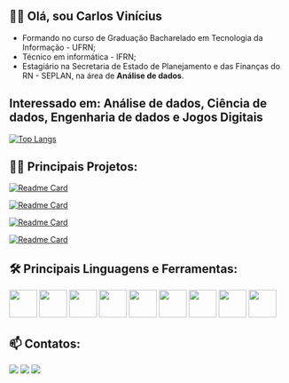 ## 		:man_student: Olá, sou Carlos Vinícius
 - Formando no curso de Graduação Bacharelado em Tecnologia da Informação - UFRN;
 - Técnico em informática - IFRN; 
 - Estagiário na Secretaria de Estado de Planejamento e das Finanças do RN - SEPLAN, na área de **Análise de dados**.


## Interessado em: Análise de dados, Ciência de dados, Engenharia de dados e Jogos Digitais


[![Top Langs](https://github-readme-stats.vercel.app/api/top-langs/?username=Carlos1999&layout=compact&theme=tokyonight)](https://github.com/anuraghazra/github-readme-stats)


## 👨‍💻 Principais Projetos:
[![Readme Card](https://github-readme-stats.vercel.app/api/pin/?username=Carlos1999&repo=Network_Analysis_Spotify_Playlists&theme=tokyonight)](https://github.com/Carlos1999/github-readme-stats)


[![Readme Card](https://github-readme-stats.vercel.app/api/pin/?username=Carlos1999&repo=Bot_Whats_Relatorios_e_Notificacoes&theme=tokyonight)](https://github.com/Carlos1999/github-readme-stats)


[![Readme Card](https://github-readme-stats.vercel.app/api/pin/?username=Carlos1999&repo=Network_Analysis_Malha_Aerea_Brasileira&theme=tokyonight)](https://github.com/Carlos1999/github-readme-stats)

[![Readme Card](https://github-readme-stats.vercel.app/api/pin/?username=Carlos1999&repo=Jogo-Plataforme-Godot&theme=tokyonight)](https://github.com/Carlos1999/github-readme-stats)


## 🛠️ Principais Linguagens e Ferramentas:
<div>
 <img height= "50em" src="https://cdn.jsdelivr.net/gh/devicons/devicon/icons/python/python-original.svg" />
 <img height= "50em" src="https://cdn.jsdelivr.net/gh/devicons/devicon/icons/jupyter/jupyter-original-wordmark.svg" />
 <img height= "50em" src="https://cdn.jsdelivr.net/gh/devicons/devicon/icons/pandas/pandas-original.svg" />
 <img height= "50em" src="https://cdn.jsdelivr.net/gh/devicons/devicon/icons/numpy/numpy-original.svg" />
 <img height= "50em" src="https://cdn.jsdelivr.net/gh/devicons/devicon/icons/html5/html5-plain.svg" />
 <img height= "50em" src="https://cdn.jsdelivr.net/gh/devicons/devicon/icons/godot/godot-original.svg" />
 <img height= "50em" src="https://cdn.jsdelivr.net/gh/devicons/devicon/icons/vscode/vscode-original.svg" />
 <img height= "50em" src="https://cdn.jsdelivr.net/gh/devicons/devicon/icons/postgresql/postgresql-plain.svg" />
 <img height= "50em" src="https://cdn.jsdelivr.net/gh/devicons/devicon/icons/unity/unity-original.svg" />
 </div> 


## 📫 Contatos:

<div> 
  <a href="https://www.instagram.com/carlosvinicius208/" target="_blank"><img src="https://img.shields.io/badge/-Instagram-%23E4405F?style=for-the-badge&logo=instagram&logoColor=white" target="_blank"></a>
  <a href = "mailto:cvcsantos14@gmail.com"><img src="https://img.shields.io/badge/-Gmail-%23333?style=for-the-badge&logo=gmail&logoColor=white" target="_blank"></a>
  <a href="https://www.linkedin.com/in/carlosv2s" target="_blank"><img src="https://img.shields.io/badge/-LinkedIn-%230077B5?style=for-the-badge&logo=linkedin&logoColor=white" target="_blank"></a> 

 
</div>


